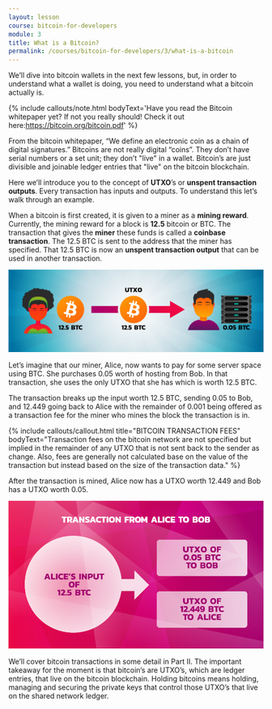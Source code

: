 ```yaml
---
layout: lesson
course: bitcoin-for-developers
module: 3
title: What is a Bitcoin?
permalink: /courses/bitcoin-for-developers/3/what-is-a-bitcoin
---
```


<span class="openingParagraph">
We’ll dive into bitcoin wallets in the next few lessons, but, in order to understand what a wallet is doing, you need to understand what a bitcoin actually is.</span>

{% include callouts/note.html
    bodyText='Have you read the Bitcoin whitepaper yet? If not you really should! Check it out here:<a href="https://bitcoin.org/bitcoin.pdf">https://bitcoin.org/bitcoin.pdf</a>'
%}

From the bitcoin whitepaper, “We define an electronic coin as a chain of digital signatures.” Bitcoins are not really digital “coins”. They don’t have serial numbers or a set unit; they don’t "live" in a wallet. Bitcoin’s are just divisible and joinable ledger entries that "live" on the bitcoin blockchain.

Here we’ll introduce you to the concept of <b>UTXO</b>’s or <b>unspent transaction outputs</b>. Every transaction has inputs and outputs. To understand this let’s walk through an example.

When a bitcoin is first created, it is given to a miner as a <b>mining reward</b>. Currently, the mining reward for a block is <b>12.5</b> bitcoin or BTC. The transaction that gives the <b>miner</b> these funds is called a <b>coinbase transaction</b>. The 12.5 BTC is sent to the address that the miner has specified. That 12.5 BTC is now an <b>unspent transaction output</b> that can be used in another transaction.

<img src="/assets/img/courses/bitcoin-for-developers/AlicePaysBob-01.png" />

Let’s imagine that our miner, Alice, now wants to pay for some server space using BTC. She purchases 0.05 worth of hosting from Bob. In that transaction, she uses the only UTXO that she has which is worth 12.5 BTC.

The transaction breaks up the input worth 12.5 BTC, sending 0.05 to Bob, and 12.449 going back to Alice with the remainder of 0.001 being offered as a transaction fee for the miner who mines the block the transaction is in.

{% include callouts/callout.html
    title="BITCOIN TRANSACTION FEES"
    bodyText="Transaction fees on the bitcoin network are not specified but implied in the remainder of any UTXO that is not sent back to the sender as change. Also, fees are generally not calculated base on the value of the transaction but instead based on the size of the transaction data."
%}

After the transaction is mined, Alice now has a UTXO worth 12.449 and Bob has a UTXO worth 0.05.

<img src="/assets/img/courses/bitcoin-for-developers/Hannah5b-03-s.png" />

We’ll cover bitcoin transactions in some detail in Part II. The important takeaway for the moment is that bitcoin’s are UTXO’s, which are ledger entries, that live on the bitcoin blockchain. Holding bitcoins means holding, managing and securing the private keys that control those UTXO’s that live on the shared network ledger.
